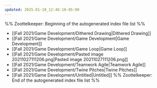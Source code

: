 ```yaml
---
updated: 2025-01-10_12:46:10-05:00
---
```

%% Zoottelkeeper: Beginning of the autogenerated index file list  %%
-  [[Fall 2021/Game Development/Dithered Drawing|Dithered Drawing]]
-  [[Fall 2021/Game Development/Game Development|Game Development]]
-  [[Fall 2021/Game Development/Game Loop|Game Loop]]
-  [[Fall 2021/Game Development/Pasted image 20211027111206.png|Pasted image 20211027111206.png]]
-  [[Fall 2021/Game Development/Teamwork Agile|Teamwork Agile]]
-  [[Fall 2021/Game Development/Twine Pitches|Twine Pitches]]
-  [[Fall 2021/Game Development/Untitled|Untitled]]
%% Zoottelkeeper: End of the autogenerated index file list  %%
